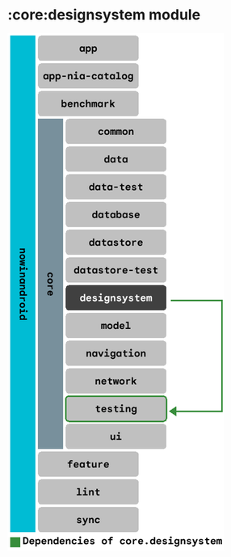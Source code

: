 # :core:designsystem module

![Dependency graph](../../docs/images/graphs/dep_graph_core_designsystem.png)
